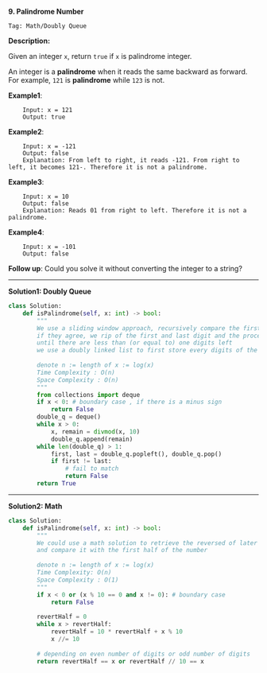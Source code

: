 **9. Palindrome Number**

```Tag: Math/Doubly Queue```

**Description:**

Given an integer ```x```, return ```true``` if ```x``` is palindrome integer.

An integer is a **palindrome** when it reads the same backward as forward. For example, ```121``` is **palindrome** while ```123``` is not.

**Example1**:

        Input: x = 121
        Output: true

**Example2**:

        Input: x = -121
        Output: false
        Explanation: From left to right, it reads -121. From right to left, it becomes 121-. Therefore it is not a palindrome.
        
**Example3**:

        Input: x = 10
        Output: false
        Explanation: Reads 01 from right to left. Therefore it is not a palindrome.

**Example4**:

        Input: x = -101
        Output: false
        
**Follow up**: Could you solve it without converting the integer to a string?

-----------

**Solution1: Doubly Queue**

```python
class Solution:
    def isPalindrome(self, x: int) -> bool:
        """
        We use a sliding window approach, recursively compare the first and last digit of this number 'x'
        if they agree, we rip of the first and last digit and the process continue
        until there are less than (or equal to) one digits left
        we use a doubly linked list to first store every digits of the number 'x', and do sliding window comparison 
        
        denote n := length of x := log(x)
        Time Complexity : O(n)
        Space Complexity : O(n)
        """
        from collections import deque
        if x < 0: # boundary case , if there is a minus sign
            return False
        double_q = deque()
        while x > 0:
            x, remain = divmod(x, 10)
            double_q.append(remain)
        while len(double_q) > 1:
            first, last = double_q.popleft(), double_q.pop()
            if first != last:
                # fail to match
                return False
        return True
```

-----------

**Solution2: Math**

```python
class Solution:
    def isPalindrome(self, x: int) -> bool:
        """
        We could use a math solution to retrieve the reversed of later half of the number
        and compare it with the first half of the number
        
        denote n := length of x := log(x)
        Time Complexity: O(n)
        Space Complexity : O(1)        
        """
        if x < 0 or (x % 10 == 0 and x != 0): # boundary case
            return False
        
        revertHalf = 0
        while x > revertHalf:
            revertHalf = 10 * revertHalf + x % 10
            x //= 10
            
        # depending on even number of digits or odd number of digits
        return revertHalf == x or revertHalf // 10 == x
```
